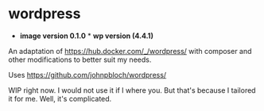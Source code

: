 # wordpress
* **image version 0.1.0**
* **wp version (4.4.1)**

An adaptation of https://hub.docker.com/_/wordpress/ with composer and other modifications to better suit my needs.

Uses https://github.com/johnpbloch/wordpress/

WIP right now. I would not use it if I where you. But that's because I tailored it for me. Well, it's complicated.
